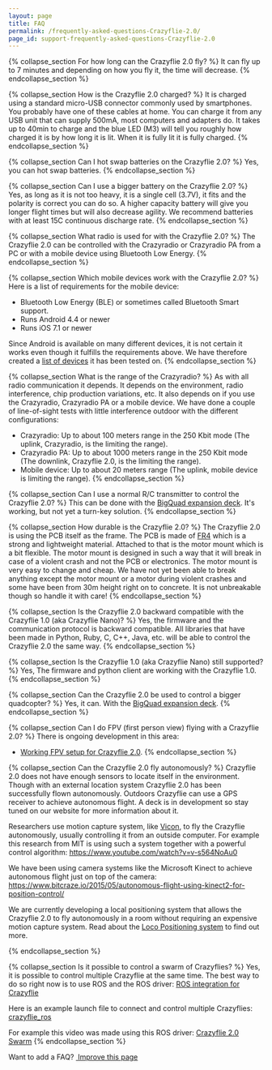 ```yaml
---
layout: page
title: FAQ
permalink: /frequently-asked-questions-Crazyflie-2.0/
page_id: support-frequently-asked-questions-Crazyflie-2.0
---
```


{% collapse_section For how long can the Crazyflie 2.0 fly? %}
It can fly up to 7 minutes and depending on how you fly it, the time will decrease.
{% endcollapse_section %}

{% collapse_section How is the Crazyflie 2.0 charged? %}
It is charged using a standard micro-USB connector commonly used by smartphones. You probably have one of these cables at home. You can charge it from any USB unit that can supply 500mA, most computers and adapters do. It takes up to 40min to charge and the blue LED (M3) will tell you roughly how charged it is by how long it is lit. When it is fully lit it is fully charged.
{% endcollapse_section %}

{% collapse_section Can I hot swap batteries on the Crazyflie 2.0? %}
Yes, you can hot swap batteries.
{% endcollapse_section %}

{% collapse_section Can I use a bigger battery on the Crazyflie 2.0? %}
Yes, as long as it is not too heavy, it is a single cell (3.7V), it fits and the polarity is correct you can do so. A higher capacity battery will give you longer flight times but will also decrease agility. We recommend batteries with at least 15C continuous discharge rate.
{% endcollapse_section %}

{% collapse_section What radio is used for with the Crazyflie 2.0? %}
The Crazyflie 2.0 can be controlled with the Crazyradio or Crazyradio PA from a PC or with a mobile device using Bluetooth Low Energy.
{% endcollapse_section %}

{% collapse_section Which mobile devices work with the Crazyflie 2.0? %}
Here is a list of requirements for the mobile device:

* Bluetooth Low Energy (BLE) or sometimes called Bluetooth Smart support.
* Runs Android 4.4 or newer
* Runs iOS 7.1 or newer

Since Android is available on many different devices, it is not certain it works even though it fulfills the requirements above. We have therefore created a [list of devices](https://wiki.bitcraze.io/doc:crazyflie:client:cfandroid:index#android_device_compatibility)
it has been tested on. 
{% endcollapse_section %}

{% collapse_section What is the range of the Crazyradio? %}
As with all radio communication it depends. It depends on the environment, radio interference, chip production variations, etc. It also depends on if you use the Crazyradio, Crazyradio PA or a mobile device. We have done a couple of line-of-sight tests with little interference outdoor with the different configurations:


* Crazyradio: Up to about 100 meters range in the 250 Kbit mode (The uplink, Crazyradio, is the limiting the range).
* Crazyradio PA: Up to about 1000 meters range in the 250 Kbit mode (The downlink, Crazyflie 2.0, is the limiting the range).
* Mobile device: Up to about 20 meters range (The uplink, mobile device is limiting the range).
{% endcollapse_section %}

{% collapse_section Can I use a normal R/C transmitter to control the Crazyflie 2.0? %}
This can be done with the [BigQuad expansion deck](/bigquad-deck/). It's working, but not yet a turn-key solution.
{% endcollapse_section %}

{% collapse_section How durable is the Crazyflie 2.0? %}
The Crazyflie 2.0 is using the PCB itself as the frame. The PCB is made of [FR4](https://en.wikipedia.org/wiki/FR-4) which is a strong and lightweight material. Attached to that is the motor mount which is a bit flexible. The motor mount is designed in such a way that it will break in case of a violent crash and not the PCB or electronics. The motor mount is very easy to change and cheap. We have not yet been able to break anything except the motor mount or a motor during violent crashes and some have been from 30m height right on to concrete. It is not unbreakable though so handle it with care!
{% endcollapse_section %}

{% collapse_section Is the Crazyflie 2.0 backward compatible with the Crazyflie 1.0 (aka Crazyflie Nano)? %}
Yes, the firmware and the communication protocol is backward compatible. All libraries that have been made in Python, Ruby, C, C++, Java, etc. will be able to control the Crazyflie 2.0 the same way.
{% endcollapse_section %}

{% collapse_section Is the Crazyflie 1.0 (aka Crazyflie Nano) still supported? %}
Yes, The firmware and python client are working with the Crazyflie 1.0.
{% endcollapse_section %}

{% collapse_section Can the Crazyflie 2.0 be used to control a bigger quadcopter? %}
Yes, it can. With the [BigQuad expansion deck](/bigquad-deck/).
{% endcollapse_section %}

{% collapse_section Can I do FPV (first person view) flying with a Crazyflie 2.0? %}
There is ongoing development in this area:

* [Working FPV setup for Crazyflie 2.0](https://forum.bitcraze.io/viewtopic.php?f=6&p=8295).
{% endcollapse_section %}

{% collapse_section Can the Crazyflie 2.0 fly autonomously? %}
Crazyflie 2.0 does not have enough sensors to locate itself in the environment. Though with an external location system Crazyflie 2.0 has been successfully flown autonomously. Outdoors Crazyflie can use a GPS receiver to achieve autonomous flight. A deck is in development so stay tuned on our website for more information about it.

Researchers use motion capture system, like [Vicon](http://www.vicon.com/), to fly the Crazyflie autonomously, usually controlling it from an outside computer. For example this research from MIT is using such a system together with a powerful control algorithm: <https://www.youtube.com/watch?v=v-s564NoAu0>

We have been using camera systems like the Microsoft Kinect to achieve autonomous flight just on top of the camera:  <https://www.bitcraze.io/2015/05/autonomous-flight-using-kinect2-for-position-control/>

We are currently developing a local positioning system that allows the Crazyflie 2.0 to fly autonomously in a room without requiring an expensive motion capture system. Read about the [Loco Positioning system](/loco-pos-system/) to find out more.

{% endcollapse_section %}

{% collapse_section Is it possible to control a swarm of Crazyflies? %}
Yes, it is possible to control multiple Crazyflie at the same time. The best way to do so right now is to use ROS and the ROS driver:
[ROS integration for Crazyflie](http://wiki.ros.org/crazyflie)

Here is an example launch file to connect and control multiple Crazyflies:
[crazyflie_ros](https://github.com/whoenig/crazyflie_ros/blob/master/crazyflie_demo/launch/multi_hover_vicon.launch)

For example this video was made using this ROS driver: 
[Crazyflie 2.0 Swarm](https://www.youtube.com/watch?v=gH1Fcf597So)
{% endcollapse_section %}


<div class="col-md-12">
  <p class="text-right">Want to add a FAQ? <a href="https://github.com/bitcraze/bitcraze-website/edit/master/src/{{page.path}}"><i class="fa fa-pencil"></i> &nbsp;Improve this page</a></p>
</div>
